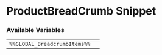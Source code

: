 # ProductBreadCrumb Snippet

### Available Variables
|||
|---|---|
| `%%GLOBAL_BreadcrumbItems%%` |
